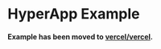 # HyperApp Example

#### Example has been moved to [vercel/vercel](https://github.com/vercel/vercel/tree/master/examples/hyperapp).
